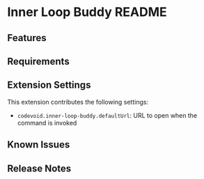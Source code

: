 # Inner Loop Buddy README
## Features

## Requirements

## Extension Settings

This extension contributes the following settings:

* `codevoid.inner-loop-buddy.defaultUrl`: URL to open when the command is invoked

## Known Issues

## Release Notes